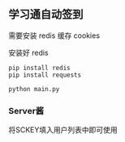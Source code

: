 ## 学习通自动签到

需要安装 redis 缓存 cookies

安装好 redis 

```
pip install redis
pip install requests

python main.py
```

### Server酱

将SCKEY填入用户列表中即可使用